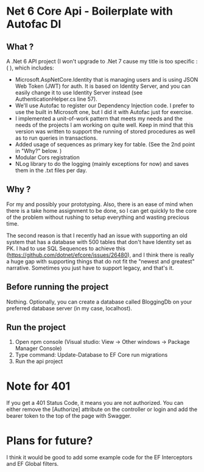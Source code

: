 # Net 6 Core Api - Boilerplate with Autofac DI


## What ?

A .Net 6 API project (I won't upgrade to .Net 7 cause my title is too specific :( ), which includes:

- Microsoft.AspNetCore.Identity that is managing users and is using JSON Web Token (JWT) for auth. It is based on Identity Server, and you can easily change it to use Identity Server instead (see AuthenticationHelper.cs line 57).
- We'll use Autofac to register our Dependency Injection code. I prefer to use the built in Microsoft one, but I did it with Autofac just for exercise.
- I implemented a unit-of-work pattern that meets my needs and the needs of the projects I am working on quite well. Keep in mind that this version was written to support the running of stored procedures as well as to run queries in transactions.
- Added usage of sequences as primary key for table. (See the 2nd point in "Why?" below. )
- Modular Cors registration
- NLog library to do the logging (mainly exceptions for now) and saves them in the .txt files per day. 


## Why ?

For my and possibly your prototyping. Also, there is an ease of mind when there is a take home assignment to be done, so I can get quickly to the core of the problem without rushing to setup everything and wasting precious time.

The second reason is that I recently had an issue with supporting an old system that has a database with 500 tables that don't have Identity set as PK. I had to use SQL Sequences to achieve this (https://github.com/dotnet/efcore/issues/26480), and I think there is really a huge gap with supporting things that do not fit the "newest and greatest" narrative.
Sometimes you just have to support legacy, and that's it.

## Before running the project

Nothing. Optionally, you can create a database called BloggingDb on your preferred database server (in my case, localhost).

## Run the project


1. Open npm console (Visual studio: View -> Other windows -> Package Manager Console)
2. Type command: Update-Database to EF Core run migrations
3. Run the api project


# Note for 401

If you get a 401 Status Code, it means you are not authorized. You can either remove the [Authorize] attribute on the controller or login and add the bearer token to the top of the page with Swagger.


# Plans for future? 

I think it would be good to add some example code for the EF Interceptors and EF Global filters. 
